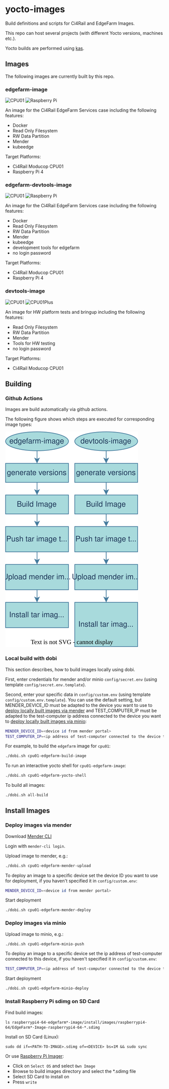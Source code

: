 # yocto-images

Build definitions and scripts for Ci4Rail and EdgeFarm Images.

This repo can host several projects (with different Yocto versions, machines etc.).

Yocto builds are performed using [kas](https://github.com/siemens/kas).

## Images

The following images are currently built by this repo.

### edgefarm-image

![CPU01](https://github.com/ci4rail/yocto-images/actions/workflows/cpu01-edgefarm-image.yaml/badge.svg)
![Raspberry Pi](https://github.com/ci4rail/yocto-images/actions/workflows/raspberrypi4-64-edgefarm-image.yaml/badge.svg)

An image for the Ci4Rail EdgeFarm Services case including the following features:

- Docker
- Read Only Filesystem
- RW Data Partition
- Mender
- kubeedge

Target Platforms:

- Ci4Rail Moducop CPU01
- Raspberry Pi 4

### edgefarm-devtools-image

![CPU01](https://github.com/ci4rail/yocto-images/actions/workflows/cpu01-edgefarm-devtools-image.yaml/badge.svg)
![Raspberry Pi](https://github.com/ci4rail/yocto-images/actions/workflows/raspberrypi4-64-edgefarm-devtools-image.yaml/badge.svg)
                
An image for the Ci4Rail EdgeFarm Services case including the following features:

- Docker
- Read Only Filesystem
- RW Data Partition
- Mender
- kubeedge
- development tools for edgefarm
- no login password

Target Platforms:

- Ci4Rail Moducop CPU01
- Raspberry Pi 4

### devtools-image

![CPU01](https://github.com/ci4rail/yocto-images/actions/workflows/cpu01-devtools-image.yaml/badge.svg)
![CPU01Plus](https://github.com/ci4rail/yocto-images/actions/workflows/cpu01base-devtools-image.yaml/badge.svg)

An image for HW platform tests and bringup including the following features:

- Read Only Filesystem
- RW Data Partition
- Mender
- Tools for HW testing
- no login password

Target Platforms:

- Ci4Rail Moducop CPU01

## Building

### Github Actions

Images are build automatically via github actions.

The following figure shows which steps are executed for corresponding image types:

![Yocto Images Pipelines](doc/yocto-images-pipelines.drawio.svg)

### Local build with dobi

This section describes, how to build images locally using dobi.

First, enter credentials for mender and/or minio `config/secret.env` (using template `config/secret.env.template`).

Second, enter your specific data in `config/custom.env` (using template `config/custom.env.template`).
You can use the default setting, but MENDER_DEVICE_ID must be adapted to the device you want to use to [deploy locally built images via mender](#deploy-images-via-mender)
and TEST_COMPUTER_IP must be adapted to the test-computer ip address connected to the device you want to [deploy locally built images via minio](#deploy-images-via-minio):

```bash
MENDER_DEVICE_ID=<device id from mender portal>
TEST_COMPUTER_IP=<ip address of test-computer connected to the device to flash>
```

For example, to build the `edgefarm` image for `cpu01`:

```bash
./dobi.sh cpu01-edgefarm-build-image
```

To run an interactive yocto shell for `cpu01-edgefarm-image`:

```bash
./dobi.sh cpu01-edgefarm-yocto-shell
```

To build all images:

```bash
./dobi.sh all-build
```

## Install Images
### Deploy images via mender

Download [Mender CLI](https://docs.mender.io/downloads#mender-cli)

Login with `mender-cli login`.

Upload image to mender, e.g.:

```bash
./dobi.sh cpu01-edgefarm-mender-upload
```

To deploy an image to a specific device set the device ID you want to use for deployment, if you haven't specified it in `config/custom.env`:

```bash
MENDER_DEVICE_ID=<device id from mender portal>
```

Start deployment

```bash
./dobi.sh cpu01-edgefarm-mender-deploy
```

### Deploy images via minio

Upload image to minio, e.g.:

```bash
./dobi.sh cpu01-edgefarm-minio-push
```

To deploy an image to a specific device set the ip address of test-computer connected to this device, if you haven't specified it in `config/custom.env`:

```bash
TEST_COMPUTER_IP=<ip address of test-computer connected to the device to flash>
```

Start deployment

```bash
./dobi.sh cpu01-edgefarm-minio-deploy
```

### Install Raspberry Pi sdimg on SD Card

Find build images:

```
ls raspberrypi4-64-edgefarm*-image/install/images/raspberrypi4-64/EdgeFarm*-Image-raspberrypi4-64-*.sdimg
```

Install on SD Card (Linux):

```
sudo dd if=<PATH-TO-IMAGE>.sdimg of=<DEVICE> bs=1M && sudo sync
```

Or use [Raspberry Pi Imager](https://www.raspberrypi.org/downloads/):
- Click on `Select OS` and select `Own Image`
- Browse to build images directory and select the *.sdimg file
- Select SD Card to install on
- Press `write`